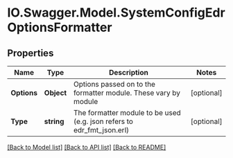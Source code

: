 # IO.Swagger.Model.SystemConfigEdrOptionsFormatter
## Properties

Name | Type | Description | Notes
------------ | ------------- | ------------- | -------------
**Options** | **Object** | Options passed on to the formatter module. These vary by module | [optional] 
**Type** | **string** | The formatter module to be used (e.g. json refers to edr_fmt_json.erl) | [optional] 

[[Back to Model list]](../README.md#documentation-for-models) [[Back to API list]](../README.md#documentation-for-api-endpoints) [[Back to README]](../README.md)

